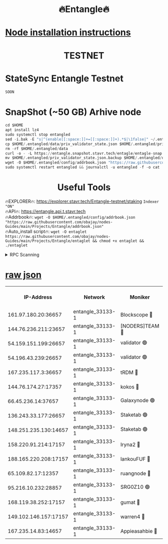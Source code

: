 <h1 align="center"> 🔥Entangle🔥</h1>

[Node installation instructions](https://github.com/obajay/nodes-Guides/tree/main/Projects/Entangle)
=

<h1 align="center"> TESTNET</h1>

# StateSync Entangle Testnet
```python
SOON
```
# SnapShot (~50 GB) Arhive node
```python
cd $HOME
apt install lz4
sudo systemctl stop entangled
sed -i.bak -E "s|^(enable[[:space:]]+=[[:space:]]+).*$|\1false|" ~/.entangled/config/config.toml
cp $HOME/.entangled/data/priv_validator_state.json $HOME/.entangled/priv_validator_state.json.backup
rm -rf $HOME/.entangled/data
curl -o - -L https://entangle.snapshot.stavr.tech/entagle/entagle-snap.tar.lz4 | lz4 -c -d - | tar -x -C $HOME/.entangled --strip-components 2
mv $HOME/.entangled/priv_validator_state.json.backup $HOME/.entangled/data/priv_validator_state.json
wget -O $HOME/.entangled/config/addrbook.json "https://raw.githubusercontent.com/obajay/nodes-Guides/main/Projects/Entangle/addrbook.json"
sudo systemctl restart entangled && journalctl -u entangled -f -o cat
```
 <h1 align="center"> Useful Tools</h1>
 
🔥EXPLORER🔥: https://explorer.stavr.tech/Entangle-testnet/staking        `Indexer "ON"` \
🔥API🔥:      https://entangle.api.t.stavr.tech \
🔥Addrbook🔥: ```wget -O $HOME/.entangled/config/addrbook.json "https://raw.githubusercontent.com/obajay/nodes-Guides/main/Projects/Entangle/addrbook.json"``` \
🔥Auto_install script🔥:  `wget -O entaglet https://raw.githubusercontent.com/obajay/nodes-Guides/main/Projects/Entangle/entaglet && chmod +x entaglet && ./entaglet`


<details>
<summary>RPC Scanning</summary>

<h2 align="center"> We scan nodes in real time every 4 hours. And we provide the final result of RPC endpoints.
We cannot influence the operation of these nodes in any way. </h2>


```python
If Voting Power is higher than 0 --> then the Node is a validator of the network and may be subject to attack and be a potential threat to the chain.
```
```python
We marked such validators with a red symbol
```

</details>

[raw json](https://rpc-check.entangt.stavr.tech/entangt/rpc-entangt-result.json)
=


<table><tr><th>IP-Address</th><th>Network</th><th>Moniker</th><th>Latest Block Height</th><th>Earliest Block Height</th><th>Catching Up</th><th>Tx Index</th><th>Voting Power</th><th>Scan Time</th></tr><tr><td>161.97.180.20:36657</td><td>entangle_33133-1</td><td>Blockscope 🔴</td><td>1098935</td><td>1</td><td>False</td><td>off</td><td>259586473635098</td><td>2023-12-13T18:14:26.054017430UTC</td></tr><tr><td>144.76.236.211:23657</td><td>entangle_33133-1</td><td>[NODERS]TEAM 🔴</td><td>1098939</td><td>1</td><td>False</td><td>off</td><td>47049700500000000</td><td>2023-12-13T18:14:36.138213141UTC</td></tr><tr><td>54.159.151.199:26657</td><td>entangle_33133-1</td><td>validator 🟢</td><td>1098939</td><td>1</td><td>False</td><td>on</td><td>0</td><td>2023-12-13T18:14:41.727036957UTC</td></tr><tr><td>54.196.43.239:26657</td><td>entangle_33133-1</td><td>validator 🟢</td><td>1098939</td><td>1</td><td>False</td><td>on</td><td>0</td><td>2023-12-13T18:14:42.315204232UTC</td></tr><tr><td>167.235.117.3:36657</td><td>entangle_33133-1</td><td>tRDM 🔴</td><td>1098939</td><td>1</td><td>False</td><td>on</td><td>56719660338000</td><td>2023-12-13T18:14:43.261916592UTC</td></tr><tr><td>144.76.174.27:17357</td><td>entangle_33133-1</td><td>kokos 🔴</td><td>1098937</td><td>145001</td><td>False</td><td>on</td><td>89890100000000</td><td>2023-12-13T18:14:33.439061089UTC</td></tr><tr><td>66.45.236.14:37657</td><td>entangle_33133-1</td><td>Galaxynode 🟢</td><td>1098939</td><td>654001</td><td>False</td><td>on</td><td>0</td><td>2023-12-13T18:14:36.993194319UTC</td></tr><tr><td>136.243.33.177:26657</td><td>entangle_33133-1</td><td>Staketab 🟢</td><td>1098939</td><td>660001</td><td>False</td><td>on</td><td>0</td><td>2023-12-13T18:14:36.406352520UTC</td></tr><tr><td>148.251.235.130:14657</td><td>entangle_33133-1</td><td>Staketab 🟢</td><td>1098935</td><td>660801</td><td>False</td><td>on</td><td>0</td><td>2023-12-13T18:14:25.778787210UTC</td></tr><tr><td>158.220.91.214:17157</td><td>entangle_33133-1</td><td>Iryna2 🔴</td><td>1098939</td><td>704001</td><td>False</td><td>on</td><td>166890937000019</td><td>2023-12-13T18:14:42.703311428UTC</td></tr><tr><td>188.165.220.208:17157</td><td>entangle_33133-1</td><td>lankouFUF 🔴</td><td>1098935</td><td>725001</td><td>False</td><td>on</td><td>180899900000002</td><td>2023-12-13T18:14:29.063254940UTC</td></tr><tr><td>65.109.82.17:12357</td><td>entangle_33133-1</td><td>ruangnode 🔴</td><td>1098935</td><td>806001</td><td>False</td><td>off</td><td>252606232826436</td><td>2023-12-13T18:14:26.467900876UTC</td></tr><tr><td>95.216.10.232:28857</td><td>entangle_33133-1</td><td>SRG0Z10 🟢</td><td>1098935</td><td>842001</td><td>False</td><td>off</td><td>0</td><td>2023-12-13T18:14:25.535971012UTC</td></tr><tr><td>168.119.38.252:17157</td><td>entangle_33133-1</td><td>gumat 🔴</td><td>1098935</td><td>962001</td><td>False</td><td>on</td><td>148013548351851</td><td>2023-12-13T18:14:28.761008266UTC</td></tr><tr><td>149.102.146.157:17157</td><td>entangle_33133-1</td><td>warren4 🔴</td><td>1098938</td><td>1054001</td><td>False</td><td>on</td><td>151480740514179</td><td>2023-12-13T18:14:35.874717473UTC</td></tr><tr><td>167.235.14.83:14657</td><td>entangle_33133-1</td><td>Appieasahbie 🔴</td><td>1098939</td><td>1076001</td><td>False</td><td>on</td><td>44568809900999996</td><td>2023-12-13T18:14:42.998129769UTC</td></tr></table>

